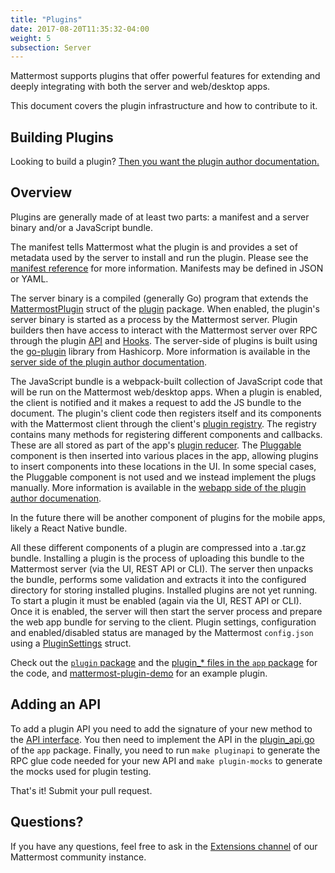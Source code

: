 ```yaml
---
title: "Plugins"
date: 2017-08-20T11:35:32-04:00
weight: 5
subsection: Server
---
```


Mattermost supports plugins that offer powerful features for extending and deeply integrating with both the server and web/desktop apps.

This document covers the plugin infrastructure and how to contribute to it.

## Building Plugins

Looking to build a plugin? [Then you want the plugin author documentation.](/extend/plugins)

## Overview

Plugins are generally made of at least two parts: a manifest and a server binary and/or a JavaScript bundle.

The manifest tells Mattermost what the plugin is and provides a set of metadata used by the server to install and run the plugin. Please see the [manifest reference](/extend/plugins/manifest-reference) for more information. Manifests may be defined in JSON or YAML.

The server binary is a compiled (generally Go) program that extends the [MattermostPlugin](https://godoc.org/github.com/mattermost/mattermost-server/plugin#MattermostPlugin) struct of the [plugin](https://godoc.org/github.com/mattermost/mattermost-server/plugin) package. When enabled, the plugin's server binary is started as a process by the Mattermost server. Plugin builders then have access to interact with the Mattermost server over RPC through the plugin [API](https://godoc.org/github.com/mattermost/mattermost-server/plugin#API) and [Hooks](https://godoc.org/github.com/mattermost/mattermost-server/plugin#Hooks). The server-side of plugins is built using the [go-plugin](https://github.com/hashicorp/go-plugin) library from Hashicorp. More information is available in the [server side of the plugin author documentation](/extend/plugins/server).

The JavaScript bundle is a webpack-built collection of JavaScript code that will be run on the Mattermost web/desktop apps. When a plugin is enabled, the client is notified and it makes a request to add the JS bundle to the document. The plugin's client code then registers itself and its components with the Mattermost client through the client's [plugin registry](https://github.com/mattermost/mattermost-webapp/blob/master/plugins/registry.js). The registry contains many methods for registering different components and callbacks. These are all stored as part of the app's [plugin reducer](https://github.com/mattermost/mattermost-webapp/blob/master/reducers/plugins/index.js). The [Pluggable](https://github.com/mattermost/mattermost-webapp/tree/master/plugins/pluggable) component is then inserted into various places in the app, allowing plugins to insert components into these locations in the UI. In some special cases, the Pluggable component is not used and we instead implement the plugs manually. More information is available in the [webapp side of the plugin author documenation](/extend/plugins/webapp).

In the future there will be another component of plugins for the mobile apps, likely a React Native bundle.

All these different components of a plugin are compressed into a .tar.gz bundle. Installing a plugin is the process of uploading this bundle to the Mattermost server (via the UI, REST API or CLI). The server then unpacks the bundle, performs some validation and extracts it into the configured directory for storing installed plugins. Installed plugins are not yet running. To start a plugin it must be enabled (again via the UI, REST API or CLI). Once it is enabled, the server will then start the server process and prepare the web app bundle for serving to the client. Plugin settings, configuration and enabled/disabled status are managed by the Mattermost `config.json` using a [PluginSettings](https://godoc.org/github.com/mattermost/mattermost-server/model#PluginSettings) struct.

Check out the [`plugin` package](https://github.com/mattermost/mattermost-server/tree/master/plugin) and the [plugin_* files in the `app` package](https://github.com/mattermost/mattermost-server/tree/master/app) for the code, and [mattermost-plugin-demo](https://github.com/mattermost/mattermost-plugin-demo) for an example plugin.

## Adding an API

To add a plugin API you need to add the signature of your new method to the [API interface](https://github.com/mattermost/mattermost-server/blob/master/plugin/api.go). You then need to implement the API in the [plugin_api.go](https://github.com/mattermost/mattermost-server/blob/master/app/plugin_api.go) of the `app` package. Finally, you need to run `make pluginapi` to generate the RPC glue code needed for your new API and `make plugin-mocks` to generate the mocks used for plugin testing.

That's it! Submit your pull request.

## Questions?

If you have any questions, feel free to ask in the [Extensions channel](https://community.mattermost.com/core/channels/developer-toolkit) of our Mattermost community instance.
